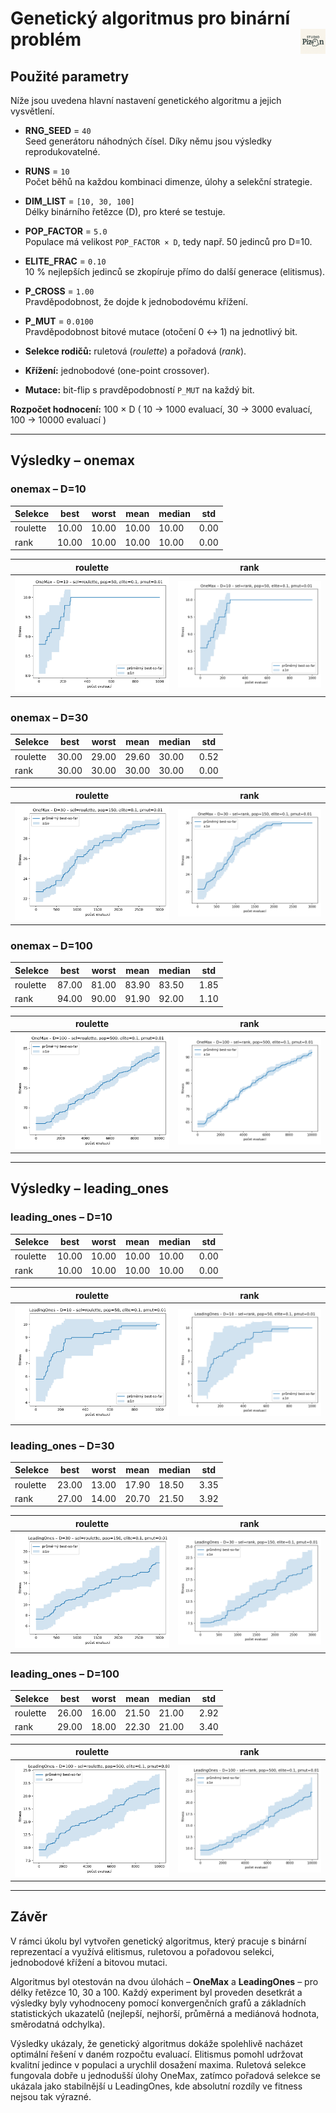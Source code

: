 # Genetický algoritmus pro binární problém <img src="../logo.png" alt="logo" width="40" align="right"/>
## Použité parametry
Níže jsou uvedena hlavní nastavení genetického algoritmu a jejich vysvětlení.

- **RNG_SEED** = `40`  
  Seed generátoru náhodných čísel. Díky němu jsou výsledky reprodukovatelné.
- **RUNS** = `10`  
  Počet běhů na každou kombinaci dimenze, úlohy a selekční strategie.
- **DIM_LIST** = `[10, 30, 100]`  
  Délky binárního řetězce (D), pro které se testuje.
- **POP_FACTOR** = `5.0`  
  Populace má velikost `POP_FACTOR × D`, tedy např. 50 jedinců pro D=10.
- **ELITE_FRAC** = `0.10`  
  10 % nejlepších jedinců se zkopíruje přímo do další generace (elitismus).
- **P_CROSS** = `1.00`  
  Pravděpodobnost, že dojde k jednobodovému křížení.
- **P_MUT** = `0.0100`  
  Pravděpodobnost bitové mutace (otočení 0 ↔ 1) na jednotlivý bit.

- **Selekce rodičů:** ruletová (*roulette*) a pořadová (*rank*).
- **Křížení:** jednobodové (one-point crossover).
- **Mutace:** bit-flip s pravděpodobností `P_MUT` na každý bit.

**Rozpočet hodnocení:** 100 × D ( 10 → 1000 evaluací, 30 → 3000 evaluací, 100 → 10000 evaluací )

---

## Výsledky – onemax

### onemax – D=10

| Selekce | best | worst | mean | median | std |
|---------|------|-------|------|--------|-----|
| roulette | 10.00 | 10.00 | 10.00 | 10.00 | 0.00 |
| rank | 10.00 | 10.00 | 10.00 | 10.00 | 0.00 |

| roulette | rank |
| --- | --- |
| ![roulette](charts/onemax/10/roulette.png) | ![rank](charts/onemax/10/rank.png) |

### onemax – D=30

| Selekce | best | worst | mean | median | std |
|---------|------|-------|------|--------|-----|
| roulette | 30.00 | 29.00 | 29.60 | 30.00 | 0.52 |
| rank | 30.00 | 30.00 | 30.00 | 30.00 | 0.00 |

| roulette | rank |
| --- | --- |
| ![roulette](charts/onemax/30/roulette.png) | ![rank](charts/onemax/30/rank.png) |

### onemax – D=100

| Selekce | best | worst | mean | median | std |
|---------|------|-------|------|--------|-----|
| roulette | 87.00 | 81.00 | 83.90 | 83.50 | 1.85 |
| rank | 94.00 | 90.00 | 91.90 | 92.00 | 1.10 |

| roulette | rank |
| --- | --- |
| ![roulette](charts/onemax/100/roulette.png) | ![rank](charts/onemax/100/rank.png) |


---

## Výsledky – leading_ones

### leading_ones – D=10

| Selekce | best | worst | mean | median | std |
|---------|------|-------|------|--------|-----|
| roulette | 10.00 | 10.00 | 10.00 | 10.00 | 0.00 |
| rank | 10.00 | 10.00 | 10.00 | 10.00 | 0.00 |

| roulette | rank |
| --- | --- |
| ![roulette](charts/leading_ones/10/roulette.png) | ![rank](charts/leading_ones/10/rank.png) |

### leading_ones – D=30

| Selekce | best | worst | mean | median | std |
|---------|------|-------|------|--------|-----|
| roulette | 23.00 | 13.00 | 17.90 | 18.50 | 3.35 |
| rank | 27.00 | 14.00 | 20.70 | 21.50 | 3.92 |

| roulette | rank |
| --- | --- |
| ![roulette](charts/leading_ones/30/roulette.png) | ![rank](charts/leading_ones/30/rank.png) |

### leading_ones – D=100

| Selekce | best | worst | mean | median | std |
|---------|------|-------|------|--------|-----|
| roulette | 26.00 | 16.00 | 21.50 | 21.00 | 2.92 |
| rank | 29.00 | 18.00 | 22.30 | 21.00 | 3.40 |

| roulette | rank |
| --- | --- |
| ![roulette](charts/leading_ones/100/roulette.png) | ![rank](charts/leading_ones/100/rank.png) |


---

## Závěr

V rámci úkolu byl vytvořen genetický algoritmus, který pracuje s binární reprezentací a využívá elitismus, ruletovou a pořadovou selekci, jednobodové křížení a bitovou mutaci.

Algoritmus byl otestován na dvou úlohách – **OneMax** a **LeadingOnes** – pro délky řetězce 10, 30 a 100. Každý experiment byl proveden desetkrát a výsledky byly vyhodnoceny pomocí konvergenčních grafů a základních statistických ukazatelů (nejlepší, nejhorší, průměrná a mediánová hodnota, směrodatná odchylka).

Výsledky ukázaly, že genetický algoritmus dokáže spolehlivě nacházet optimální řešení v daném rozpočtu evaluací. Elitismus pomohl udržovat kvalitní jedince v populaci a urychlil dosažení maxima. Ruletová selekce fungovala dobře u jednodušší úlohy OneMax, zatímco pořadová selekce se ukázala jako stabilnější u LeadingOnes, kde absolutní rozdíly ve fitness nejsou tak výrazné.

